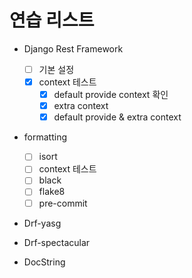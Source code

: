 연습 리스트
=============
- Django Rest Framework

    - [ ] 기본 설정
    - [X] context 테스트
      - [X] default provide context 확인
      - [X] extra context
      - [X] default provide & extra context

- formatting
    - [ ] isort
    - [ ] context 테스트
    - [ ] black
    - [ ] flake8
    - [ ] pre-commit

- Drf-yasg

- Drf-spectacular

- DocString